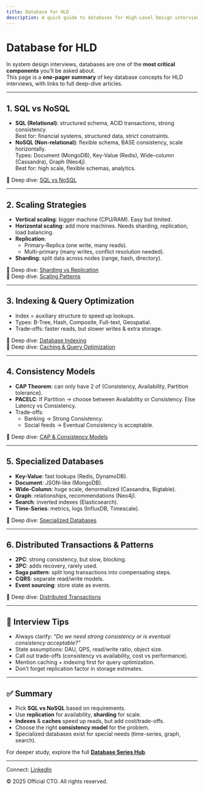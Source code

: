 ```yaml
---
title: Database for HLD
description: A quick guide to databases for High-Level Design interviews — SQL vs NoSQL, scaling strategies, caching, consistency models, and specialized databases.
---
```


# Database for HLD

In system design interviews, databases are one of the **most critical components** you’ll be asked about.  
This page is a **one-pager summary** of key database concepts for HLD interviews, with links to full deep-dive articles.

---

## 1. SQL vs NoSQL
- **SQL (Relational)**: structured schema, ACID transactions, strong consistency.  
  Best for: financial systems, structured data, strict constraints.  
- **NoSQL (Non-relational)**: flexible schema, BASE consistency, scale horizontally.  
  Types: Document (MongoDB), Key-Value (Redis), Wide-column (Cassandra), Graph (Neo4j).  
  Best for: high scale, flexible schemas, analytics.  

🔗 Deep dive: [SQL vs NoSQL](/sections/database/sql-vs-nosql.md)

---

## 2. Scaling Strategies
- **Vertical scaling**: bigger machine (CPU/RAM). Easy but limited.  
- **Horizontal scaling**: add more machines. Needs sharding, replication, load balancing.  
- **Replication**:  
  - Primary-Replica (one write, many reads).  
  - Multi-primary (many writes, conflict resolution needed).  
- **Sharding**: split data across nodes (range, hash, directory).  

🔗 Deep dive: [Sharding vs Replication](/sections/database/sharding-vs-replication.md)  
🔗 Deep dive: [Scaling Patterns](/sections/database/scaling-patterns.md)

---

## 3. Indexing & Query Optimization
- Index = auxiliary structure to speed up lookups.  
- Types: B-Tree, Hash, Composite, Full-text, Geospatial.  
- Trade-offs: faster reads, but slower writes & extra storage.  

🔗 Deep dive: [Database Indexing](/sections/database/indexing.md)  
🔗 Deep dive: [Caching & Query Optimization](/sections/database/caching-and-query-optimization.md)

---

## 4. Consistency Models
- **CAP Theorem**: can only have 2 of {Consistency, Availability, Partition tolerance}.  
- **PACELC**: If Partition → choose between Availability or Consistency. Else Latency vs Consistency.  
- Trade-offs:  
  - Banking → Strong Consistency.  
  - Social feeds → Eventual Consistency is acceptable.  

🔗 Deep dive: [CAP & Consistency Models](/sections/database/cap-theorem.md)

---

## 5. Specialized Databases
- **Key-Value**: fast lookups (Redis, DynamoDB).  
- **Document**: JSON-like (MongoDB).  
- **Wide-Column**: huge scale, denormalized (Cassandra, Bigtable).  
- **Graph**: relationships, recommendations (Neo4j).  
- **Search**: inverted indexes (Elasticsearch).  
- **Time-Series**: metrics, logs (InfluxDB, Timescale).  

🔗 Deep dive: [Specialized Databases](/sections/database/specialized-databases.md)

---

## 6. Distributed Transactions & Patterns
- **2PC**: strong consistency, but slow, blocking.  
- **3PC**: adds recovery, rarely used.  
- **Saga pattern**: split long transactions into compensating steps.  
- **CQRS**: separate read/write models.  
- **Event sourcing**: store state as events.  

🔗 Deep dive: [Distributed Transactions](/sections/database/distributed-transactions.md)

---

## 🎯 Interview Tips
- Always clarify: *“Do we need strong consistency or is eventual consistency acceptable?”*  
- State assumptions: DAU, QPS, read/write ratio, object size.  
- Call out trade-offs (consistency vs availability, cost vs performance).  
- Mention caching + indexing first for query optimization.  
- Don’t forget replication factor in storage estimates.  

---

## ✅ Summary
- Pick **SQL vs NoSQL** based on requirements.  
- Use **replication** for availability, **sharding** for scale.  
- **Indexes** & **caches** speed up reads, but add cost/trade-offs.  
- Choose the right **consistency model** for the problem.  
- Specialized databases exist for special needs (time-series, graph, search).  

For deeper study, explore the full **[Database Series Hub](/sections/database)**.

---

<footer>
  <p>Connect: <a href="https://www.linkedin.com/in/ravi-shankar-a725b0225/">LinkedIn</a></p>
  <p>&copy; 2025 Official CTO. All rights reserved.</p>
</footer>
